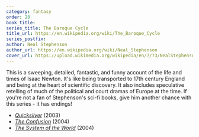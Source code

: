 ```yaml
---
category: fantasy
order: 20
book_title:
series_title: The Baroque Cycle
title_url: https://en.wikipedia.org/wiki/The_Baroque_Cycle
series_postfix:
author: Neal Stephenson
author_url: https://en.wikipedia.org/wiki/Neal_Stephenson
cover_url: https://upload.wikimedia.org/wikipedia/en/7/73/NealStephenson_Quicksilver.jpg
---
```

This is a sweeping, detailed, fantastic, and funny account of the life and times of Isaac Newton. It's like being transported to 17th century England and being at the heart of scientific discovery. It also includes speculative retelling of much of the political and court dramas of Europe at the time. If you're not a fan of Stephenson's sci-fi books, give him another chance with this series - it has endings!
  - [*Quicksilver*](https://en.wikipedia.org/wiki/Quicksilver_(novel)) (2003)
  - [*The Confusion*](https://en.wikipedia.org/wiki/The_Confusion) (2004)
  - [*The System of the World*](https://en.wikipedia.org/wiki/The_System_of_the_World_(novel)) (2004)
